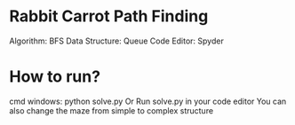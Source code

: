 # Rabbit Carrot Path Finding
Algorithm: BFS
Data Structure: Queue
Code Editor: Spyder

# How to run?
cmd windows: python solve.py
Or Run solve.py in your code editor
You can also change the maze from simple to complex structure

